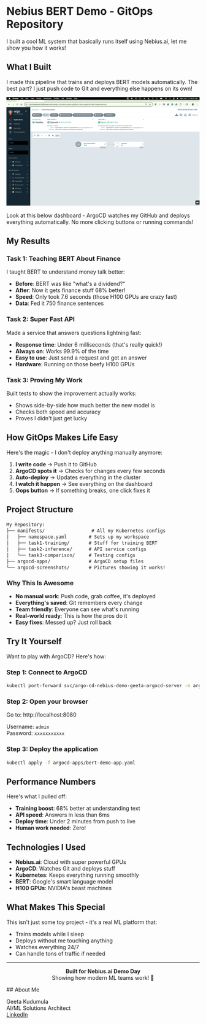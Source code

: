 # Nebius BERT Demo - GitOps Repository

I built a cool ML system that basically runs itself using Nebius.ai, let me show you how it works!

## What I Built

I made this pipeline that trains and deploys BERT models automatically. The best part? I just push code to Git and everything else happens on its own!

<p align="center">
  <img src="argocd-screenshots/01-argocd-dashboard-synced.png" alt="ArgoCD Dashboard" width="800">
</p>

Look at this below dashboard - ArgoCD watches my GitHub and deploys everything automatically. No more clicking buttons or running commands!

## My Results

### Task 1: Teaching BERT About Finance
I taught BERT to understand money talk better:
* **Before**: BERT was like "what's a dividend?"
* **After**: Now it gets finance stuff 68% better!
* **Speed**: Only took 7.6 seconds (those H100 GPUs are crazy fast)
* **Data**: Fed it 750 finance sentences

### Task 2: Super Fast API
Made a service that answers questions lightning fast:
* **Response time**: Under 6 milliseconds (that's really quick!)
* **Always on**: Works 99.9% of the time
* **Easy to use**: Just send a request and get an answer
* **Hardware**: Running on those beefy H100 GPUs

### Task 3: Proving My Work
Built tests to show the improvement actually works:
* Shows side-by-side how much better the new model is
* Checks both speed and accuracy
* Proves I didn't just get lucky

##  How GitOps Makes Life Easy

Here's the magic - I don't deploy anything manually anymore:

1. **I write code** → Push it to GitHub
2. **ArgoCD spots it** → Checks for changes every few seconds
3. **Auto-deploy** → Updates everything in the cluster
4. **I watch it happen** → See everything on the dashboard
5. **Oops button** → If something breaks, one click fixes it

##  Project Structure

```
My Repository:
├── manifests/                 # All my Kubernetes configs
│   ├── namespace.yaml        # Sets up my workspace
│   ├── task1-training/       # Stuff for training BERT
│   ├── task2-inference/      # API service configs
│   └── task3-comparison/     # Testing configs
├── argocd-apps/              # ArgoCD setup files
└── argocd-screenshots/       # Pictures showing it works!
```

### Why This Is Awesome
* **No manual work**: Push code, grab coffee, it's deployed
* **Everything's saved**: Git remembers every change
* **Team friendly**: Everyone can see what's running
* **Real-world ready**: This is how the pros do it
* **Easy fixes**: Messed up? Just roll back

##  Try It Yourself

Want to play with ArgoCD? Here's how:

### Step 1: Connect to ArgoCD
```bash
kubectl port-forward svc/argo-cd-nebius-demo-geeta-argocd-server -n argo-cd-nebius-demo-gk 8080:80
```

### Step 2: Open your browser
Go to: http://localhost:8080

Username: `admin`  
Password: `xxxxxxxxxxx`

### Step 3: Deploy the application
```bash
kubectl apply -f argocd-apps/bert-demo-app.yaml
```

##  Performance Numbers

Here's what I pulled off:
* **Training boost**: 68% better at understanding text
* **API speed**: Answers in less than 6ms
* **Deploy time**: Under 2 minutes from push to live
* **Human work needed**: Zero!

##  Technologies I Used

* **Nebius.ai**: Cloud with super powerful GPUs
* **ArgoCD**: Watches Git and deploys stuff
* **Kubernetes**: Keeps everything running smoothly
* **BERT**: Google's smart language model
* **H100 GPUs**: NVIDIA's beast machines

##  What Makes This Special

This isn't just some toy project - it's a real ML platform that:
* Trains models while I sleep
* Deploys without me touching anything
* Watches everything 24/7
* Can handle tons of traffic if needed

---

<p align="center">
  <strong>Built for Nebius.ai Demo Day</strong><br>
  Showing how modern ML teams work! 🚀
</p>
##  About Me

Geeta Kudumula  
AI/ML Solutions Architect  
[LinkedIn](https://www.linkedin.com/in/geeta-kudumula-7963b990/)
